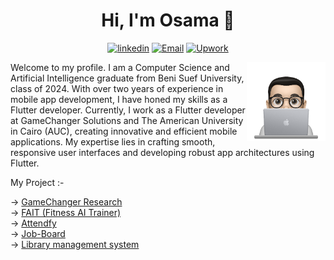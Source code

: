 <h1 align="center">Hi, I'm Osama 👋</h1>
<p align="center">
    <a href="https://www.linkedin.com/in/0sama-m0" target="_blank"><img src="https://img.shields.io/badge/linkedin-%230177B5?style=flat&logo=linkedin&logoColor=white" alt="linkedin"/></a>
    <a href="mailto:osamamhmed3332@gmail.com" target="_blank"><img src="https://img.shields.io/badge/-Gmail-c14438?style=flat-square&logo=Gmail&logoColor=white" alt="Email"></a>
    <a href="https://www.upwork.com/freelancers/~01945d3f516a574489?mp_source=share" target="_blank"><img src="https://img.shields.io/badge/UpWork-6FDA44?style=flat&logo=Upwork&logoColor=white" alt="Upwork"></a>
  </p>
  
  <img src="https://github.com/OsamaMohammed3332/OsamaMohammed3332/blob/main/profile.png" align="right" width="25%"/>

<p>Welcome to my profile. I am a Computer Science and Artificial Intelligence graduate from Beni Suef University, class of 2024. With over two years of experience in mobile app development, I have honed my skills as a Flutter developer. Currently, I work as a Flutter developer at GameChanger Solutions and The American University in Cairo (AUC), creating innovative and efficient mobile applications. My expertise lies in crafting smooth, responsive user interfaces and developing robust app architectures using Flutter.</p>
<p>My Project :-</p>
  -> <a href="https://osamamohammed3332.github.io/My-Portfolio/?project=9" target="_blank">GameChanger Research</a>
  <br>
  -> <a href="https://osamamohammed3332.github.io/My-Portfolio/?project=6" target="_blank">FAIT (Fitness AI Trainer)</a>
  <br>
  -> <a href="https://osamamohammed3332.github.io/My-Portfolio/?project=5" target="_blank">Attendfy</a>
  <br>
  -> <a href="https://osamamohammed3332.github.io/My-Portfolio/?project=1" target="_blank">Job-Board</a>
  <br>
  -> <a href="https://osamamohammed3332.github.io/My-Portfolio/?project=0" target="_blank">Library management system</a>
  

